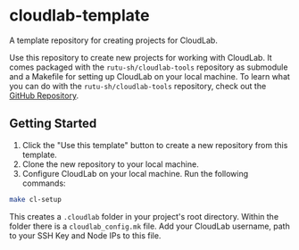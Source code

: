 # cloudlab-template
A template repository for creating projects for CloudLab. 

Use this repository to create new projects for working with CloudLab. It comes packaged with the `rutu-sh/cloudlab-tools` repository as submodule and a Makefile for setting up CloudLab on your local machine. To learn what you can do with the `rutu-sh/cloudlab-tools` repository, check out the [GitHub Repository](https://github.com/rutu-sh/cloudlab-tools).

## Getting Started

1. Click the "Use this template" button to create a new repository from this template.
2. Clone the new repository to your local machine.
3. Configure CloudLab on your local machine. Run the following commands: 

```bash
make cl-setup
```

This creates a `.cloudlab` folder in your project's root directory. Within the folder there is a `cloudlab_config.mk` file. Add your CloudLab username, path to your SSH Key and Node IPs to this file. 

